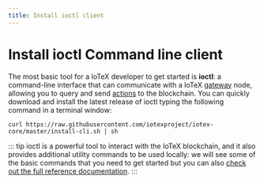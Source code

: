 ```yaml
---
title: Install ioctl client
---
```


# Install ioctl Command line client

The most basic tool for a IoTeX developer to get started is **ioctl**: a command-line interface that can communicate with a IoTeX [gateway](/introduction/node-concept) node, allowing you to query and send [actions](/introduction/action-concept) to the blockchain. You can quickly download and install the latest release of ioctl typing the following command in a terminal window:

```
curl https://raw.githubusercontent.com/iotexproject/iotex-core/master/install-cli.sh | sh
```

::: tip
ioctl is a powerful tool to interact with the IoTeX blockchain, and it also provides additional utility commands to be used locally: we will see some of the basic commands that you need to get started but you can also [check out the full reference documentation](/developer/ioctl/install).
:::
